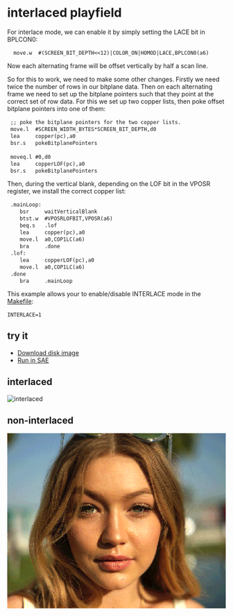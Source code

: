 interlaced playfield
====================

For interlace mode, we can enable it by simply setting the LACE bit in BPLCON0:

  ```
	move.w	#(SCREEN_BIT_DEPTH<<12)|COLOR_ON|HOMOD|LACE,BPLCON0(a6)
```

Now each alternating frame will be offset vertically by half a scan line.

So for this to work, we need to make some other changes.  Firstly we need twice the number of rows in our bitplane data.  Then on each alternating frame we need to set up the bitplane pointers such that they point at the correct set of row data. For this we set up two copper lists, then poke offset bitplane pointers into one of them:

   ```
	;; poke the bitplane pointers for the two copper lists.
	move.l	#SCREEN_WIDTH_BYTES*SCREEN_BIT_DEPTH,d0
	lea 	copper(pc),a0
	bsr.s	pokeBitplanePointers
	
	moveq.l	#0,d0
	lea 	copperLOF(pc),a0
	bsr.s	pokeBitplanePointers	
```

Then, during the vertical blank, depending on the LOF bit in the VPOSR register, we install the correct copper list:

```
 .mainLoop:
	bsr     waitVerticalBlank
	btst.w  #VPOSRLOFBIT,VPOSR(a6)
	beq.s   .lof
	lea     copper(pc),a0
	move.l  a0,COP1LC(a6)
	bra     .done
 .lof:
	lea     copperLOF(pc),a0
	move.l  a0,COP1LC(a6)
 .done
	bra     .mainLoop
```

This example allows your to enable/disable INTERLACE mode in the [Makefile](Makefile):

```
INTERLACE=1
```

try it
------
  * [Download disk image](bin/lace_mode.adf?raw=true)
  * <a href="http://alpine9000.github.io/ScriptedAmigaEmulator/#amiga_examples/lace_mode.adf" target="_blank">Run in SAE</a>


interlaced
----------
![interlaced](screenshots/laced_new.png?raw=true)

non-interlaced
--------------
![non-interlaced](../013.dithered_ham/screenshots/dithered.png?raw=true)
